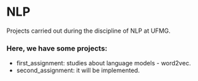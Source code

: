 # NLP
Projects carried out during the discipline of NLP at UFMG.

### Here, we have some projects:
- first_assignment: studies about language models - word2vec.
- second_assignment: it will be implemented.